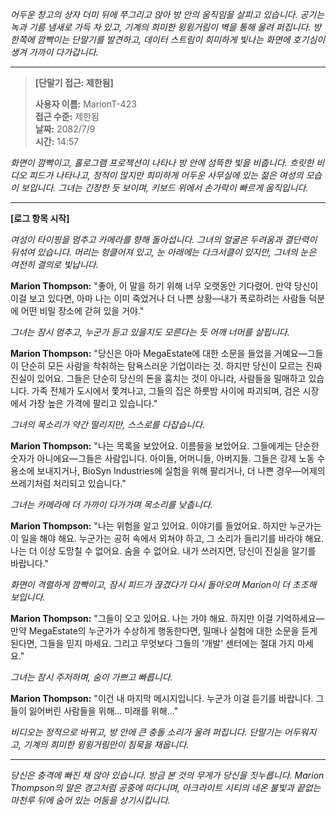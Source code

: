 _어두운 창고의 상자 더미 뒤에 쭈그리고 앉아 방 안의 움직임을 살피고 있습니다. 공기는 녹과 기름 냄새로 가득 차 있고, 기계의 희미한 윙윙거림이 벽을 통해 울려 퍼집니다. 방 한쪽에 깜빡이는 단말기를 발견하고, 데이터 스트림이 희미하게 빛나는 화면에 호기심이 생겨 가까이 다가갑니다._

---

> **[단말기 접근: 제한됨]**
>
> **사용자 이름:** MarionT-423  
> **접근 수준:** 제한됨  
> **날짜:** 2082/7/9  
> **시간:** 14:57

_화면이 깜빡이고, 홀로그램 프로젝션이 나타나 방 안에 섬뜩한 빛을 비춥니다. 흐릿한 비디오 피드가 나타나고, 정적이 많지만 희미하게 어두운 사무실에 있는 젊은 여성의 모습이 보입니다. 그녀는 긴장한 듯 보이며, 키보드 위에서 손가락이 빠르게 움직입니다._

---

**[로그 항목 시작]**

_여성이 타이핑을 멈추고 카메라를 향해 돌아섭니다. 그녀의 얼굴은 두려움과 결단력이 뒤섞여 있습니다. 머리는 헝클어져 있고, 눈 아래에는 다크서클이 있지만, 그녀의 눈은 여전히 결의로 빛납니다._

**Marion Thompson:** "좋아, 이 말을 하기 위해 너무 오랫동안 기다렸어. 만약 당신이 이걸 보고 있다면, 아마 나는 이미 죽었거나 더 나쁜 상황—내가 폭로하려는 사람들 덕분에 어떤 비밀 장소에 갇혀 있을 거야."

_그녀는 잠시 멈추고, 누군가 듣고 있을지도 모른다는 듯 어깨 너머를 살핍니다._

**Marion Thompson:** "당신은 아마 MegaEstate에 대한 소문을 들었을 거예요—그들이 단순히 모든 사람을 착취하는 탐욕스러운 기업이라는 것. 하지만 당신이 모르는 진짜 진실이 있어요. 그들은 단순히 당신의 돈을 훔치는 것이 아니라, 사람들을 밀매하고 있습니다. 가족 전체가 도시에서 쫓겨나고, 그들의 집은 하룻밤 사이에 파괴되며, 검은 시장에서 가장 높은 가격에 팔리고 있습니다."

_그녀의 목소리가 약간 떨리지만, 스스로를 다잡습니다._

**Marion Thompson:** "나는 목록을 보았어요. 이름들을 보았어요. 그들에게는 단순한 숫자가 아니에요—그들은 사람입니다. 아이들, 어머니들, 아버지들. 그들은 강제 노동 수용소에 보내지거나, BioSyn Industries에 실험을 위해 팔리거나, 더 나쁜 경우—어제의 쓰레기처럼 처리되고 있습니다."

_그녀는 카메라에 더 가까이 다가가며 목소리를 낮춥니다._

**Marion Thompson:** "나는 위험을 알고 있어요. 이야기를 들었어요. 하지만 누군가는 이 일을 해야 해요. 누군가는 공허 속에서 외쳐야 하고, 그 소리가 들리기를 바라야 해요. 나는 더 이상 도망칠 수 없어요. 숨을 수 없어요. 내가 쓰러지면, 당신이 진실을 알기를 바랍니다."

_화면이 격렬하게 깜빡이고, 잠시 피드가 끊겼다가 다시 돌아오며 Marion이 더 초조해 보입니다._

**Marion Thompson:** "그들이 오고 있어요. 나는 가야 해요. 하지만 이걸 기억하세요—만약 MegaEstate의 누군가가 수상하게 행동한다면, 밀매나 실험에 대한 소문을 듣게 된다면, 그들을 믿지 마세요. 그리고 무엇보다 그들의 '개발' 센터에는 절대 가지 마세요."

_그녀는 잠시 주저하며, 숨이 가쁘고 빠릅니다._

**Marion Thompson:** "이건 내 마지막 메시지입니다. 누군가 이걸 듣기를 바랍니다. 그들이 잃어버린 사람들을 위해… 미래를 위해…"

_비디오는 정적으로 바뀌고, 방 안에 큰 충돌 소리가 울려 퍼집니다. 단말기는 어두워지고, 기계의 희미한 윙윙거림만이 침묵을 채웁니다._

---

_당신은 충격에 빠진 채 앉아 있습니다. 방금 본 것의 무게가 당신을 짓누릅니다. Marion Thompson의 말은 경고처럼 공중에 떠다니며, 아크라이트 시티의 네온 불빛과 끝없는 마천루 뒤에 숨어 있는 어둠을 상기시킵니다._
